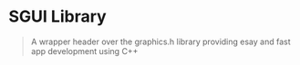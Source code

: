 # SGUI Library

> A wrapper header over the graphics.h library providing esay and fast app development using C++
